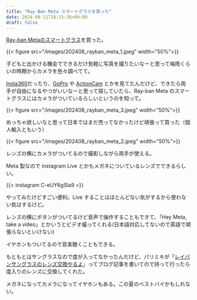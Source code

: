 ```yaml
---
title: "Ray-Ban Meta スマートグラスを買った"
date: 2024-08-11T16:15:36+09:00
draft: false
---
```


[Ray-ban Metaのスマートグラス](https://www.meta.com/jp/smart-glasses/)を買った。

{{< figure src="/images/202408_rayban_meta_1.jpeg" width="50%">}}

子どもと出かける機会でできるだけ気軽に写真を撮りたいなーと思って梅雨くらいの時期からカメラを色々調べてて。

[Insta360](https://store.insta360.com/)だったり、[GoPro](https://gopro.com/ja/jp/) や [ActionCam](https://www.sony.jp/actioncam/) とかを見てたんだけど、できたら両手が自由になるやつがいいなーと思って探していたら、Ray-ban Meta のスマートグラスにはカメラがついているらしいというのを知って。

{{< figure src="/images/202408_rayban_meta_3.jpeg" width="50%">}}


めっちゃ欲しいなと思って日本ではまだ売ってなかったけど頑張って買った（個人輸入ともいう）

{{< figure src="/images/202408_rayban_meta_2.jpeg" width="50%">}}

レンズの横にカメラがついてるので撮影しながら両手が使える。

Meta 製なので instagram Live とかもメガネについているレンズでできるらしい。

{{< instagram C-eUY6gSIa9 >}}

やってみたけどすごい便利。Live することはほとんどない気がするから使わない気はするけど。

レンズの横にボタンがついてるけど音声で操作することもできて、「Hey Meta, take a video」とかいうとビデオ撮ってくれる(日本語対応してないので英語で頑張らないといけない)

イヤホンもついてるので音楽聴くこともできる。

もともとはサングラスなので度が入ってなかったんだけど、パリミキが「[レイバンサングラスのレンズ交換やるよ](https://onlineshop.paris-miki.co.jp/blog/blog/b18/)」ってブログ記事を書いてので持って行ったら度入りのレンズに交換してくれた。


メガネになってカメラになってイヤホンもある。この夏のベストバイかもしれない。
